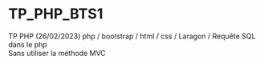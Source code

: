 # TP_PHP_BTS1
TP PHP (26/02/2023) php / bootstrap / html / css / Laragon / Requête SQL dans le php 
<br>
Sans utiliser la méthode MVC 
